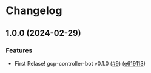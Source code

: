 # Changelog

## 1.0.0 (2024-02-29)


### Features

* First Relase! gcp-controller-bot v0.1.0 ([#9](https://github.com/m1sk9/gcp-controller-bot/issues/9)) ([e619113](https://github.com/m1sk9/gcp-controller-bot/commit/e61911354aa79ff7baebdc7e2440a07830017c4b))
